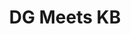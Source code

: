 ---
title: DG Meets KB
layout: default
file_image: /uploads/nafdac1.jpg
image_caption_text: |-
  From L-R in this image splecificy
image_description: |-
  bloah bloah blah of this image...
---